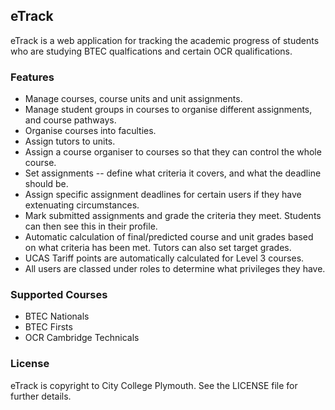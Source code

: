 
## eTrack

eTrack is a web application for tracking the academic progress of students who
are studying BTEC qualfications and certain OCR qualifications.

### Features

- Manage courses, course units and unit assignments.
- Manage student groups in courses to organise different assignments, and
  course pathways.
- Organise courses into faculties.
- Assign tutors to units.
- Assign a course organiser to courses so that they can control the whole course.
- Set assignments -- define what criteria it covers, and what the deadline
  should be.
- Assign specific assignment deadlines for certain users if they have extenuating
  circumstances.
- Mark submitted assignments and grade the criteria they meet. Students can then
  see this in their profile.
- Automatic calculation of final/predicted course and unit grades based on what
  criteria has been met. Tutors can also set target grades.
- UCAS Tariff points are automatically calculated for Level 3 courses.
- All users are classed under roles to determine what privileges they have.

### Supported Courses

- BTEC Nationals
- BTEC Firsts
- OCR Cambridge Technicals

### License

eTrack is copyright to City College Plymouth. See the LICENSE file for further
details.

